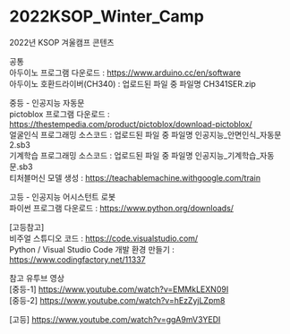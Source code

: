 # 2022KSOP_Winter_Camp
2022년 KSOP 겨울캠프 콘텐츠

공통  
아두이노 프로그램 다운로드 : https://www.arduino.cc/en/software  
아두이노 호환드라이버(CH340) : 업로드된 파일 중 파일명 CH341SER.zip  
  
  
중등 - 인공지능 자동문  
pictoblox 프로그램 다운로드 : https://thestempedia.com/product/pictoblox/download-pictoblox/  
얼굴인식 프로그래밍 소스코드 : 업로드된 파일 중 파일명 인공지능_안면인식_자동문2.sb3  
기계학습 프로그래밍 소스코드 : 업로드된 파일 중 파일명 인공지능_기계학습_자동문.sb3  
티처블머신 모델 생성 : https://teachablemachine.withgoogle.com/train  
  
  
고등 - 인공지능 어시스턴트 로봇  
파이썬 프로그램 다운로드 : https://www.python.org/downloads/  
  
    
[고등참고]  
비주얼 스튜디오 코드 : https://code.visualstudio.com/  
Python / Visual Studio Code 개발 환경 만들기 : https://www.codingfactory.net/11337  
  
  
참고 유투브 영상  
[중등-1] https://www.youtube.com/watch?v=EMMkLEXN09I  
[중등-2] https://www.youtube.com/watch?v=hEzZyjLZpm8  
  
[고등] https://www.youtube.com/watch?v=ggA9mV3YEDI  
